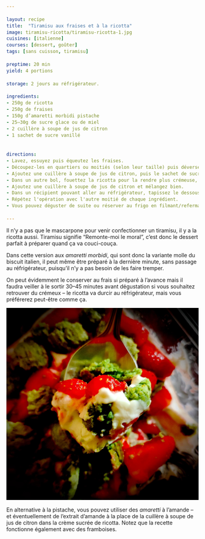 ```yaml
---

layout: recipe
title:  "Tiramisu aux fraises et à la ricotta"
image: tiramisu-ricotta/tiramisu-ricotta-1.jpg
cuisines: [italienne]
courses: [dessert, goûter]
tags: [sans cuisson, tiramisu]

preptime: 20 min
yield: 4 portions

storage: 2 jours au réfrigérateur.

ingredients:
- 250g de ricotta
- 250g de fraises
- 150g d’amaretti morbidi pistache
- 25–30g de sucre glace ou de miel
- 2 cuillère à soupe de jus de citron
- 1 sachet de sucre vanillé


directions:
- Lavez, essuyez puis équeutez les fraises. 
- Découpez-les en quartiers ou moitiés (selon leur taille) puis déversez-les dans un bol. 
- Ajoutez une cuillère à soupe de jus de citron, puis le sachet de sucre vanillé, et mélangez bien avec une cuillère pour napper l'ensemble des morceaux. Réservez.
- Dans un autre bol, fouettez la ricotta pour la rendre plus crémeuse, ajoutez le sucre glace/miel et battez pour obtenir une crème bien lisse, sans grumeau. 
- Ajoutez une cuillère à soupe de jus de citron et mélangez bien. 
- Dans un récipient pouvant aller au réfrigérateur, tapissez le dessous de la moitié de crème ricotta, puis faites une deuxième couche avec la moitié de fraises, et enfin la moitié d'amaretti que vous aurez grossièrement émiettés (l'idée est d'avoir des gros morceaux, donc de découper chaque amaretti en 3 ou en 4).
- Répétez l'opération avec l'autre moitié de chaque ingrédient. 
- Vous pouvez déguster de suite ou réserver au frigo en filmant/refermant le récipient. 

---
```


Il n’y a pas que le mascarpone pour venir confectionner un tiramisu, il y a la ricotta aussi. Tiramisu signifie “Remonte-moi le moral”, c’est donc le dessert parfait à préparer quand ça va couci-couça. 

Dans cette version aux <i lang="en">amaretti morbidi</i>, qui sont donc la variante molle du biscuit italien, il peut même être préparé à la dernière minute, sans passage au réfrigérateur, puisqu’il n’y a pas besoin de les faire tremper. 

On peut évidemment le conserver au frais si préparé à l’avance mais il faudra veiller à le sortir 30–45 minutes avant dégustation si vous souhaitez retrouver du crémeux – le ricotta va durcir au réfrigérateur, mais vous préférerez peut-être comme ça.

![Vanille fraise pistache, crémeux et moelleux, le tout aux couleurs du drapeau italien. La dolce vita.](../images/tiramisu-ricotta/tiramisu-ricotta-2.jpg)

En alternative à la pistache, vous pouvez utiliser des <i lang="en">amaretti</i> à l’amande – et éventuellement de l’extrait d’amande à la place de la cuillère à soupe de jus de citron dans la crème sucrée de ricotta. Notez que la recette fonctionne également avec des framboises.